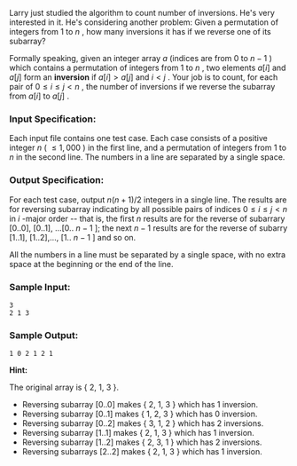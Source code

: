 <!-- Title
Larry and Inversions (35)
-->
Larry just studied the algorithm to count number of inversions. He's very
interested in it. He's considering another problem: Given a permutation of
integers from 1 to $n$ , how many inversions it has if we reverse one of its
subarray?

Formally speaking, given an integer array $a$ (indices are from 0 to $n-1$ )
which contains a permutation of integers from 1 to $n$ , two elements $a[i]$
and $a[j]$ form an **inversion** if $a[i] > a[j]$ and $i < j$ . Your job is to
count, for each pair of $0 \le i \le j < n$ , the number of inversions if we
reverse the subarray from $a[i]$ to $a[j]$ .

### Input Specification:

Each input file contains one test case. Each case consists of a positive
integer $n$ ( $\le 1,000$ ) in the first line, and a permutation of integers
from 1 to $n$ in the second line. The numbers in a line are separated by a
single space.

### Output Specification:

For each test case, output $n(n + 1) / 2$ integers in a single line. The
results are for reversing subarray indicating by all possible pairs of indices
$0 \le i \le j < n$ in $i$ -major order -- that is, the first $n$ results are
for the reverse of subarrary [0..0], [0..1], ...[0.. $n - 1$ ]; the next $n -
1$ results are for the reverse of subarry [1..1], [1..2],..., [1.. $n - 1$ ]
and so on.

All the numbers in a line must be separated by a single space, with no extra
space at the beginning or the end of the line.

### Sample Input:

    
    
    3
    2 1 3
    

### Sample Output:

    
    
    1 0 2 1 2 1
    

**Hint:**

The original array is { 2, 1, 3 }.

  * Reversing subarray [0..0] makes { 2, 1, 3 } which has 1 inversion.
  * Reversing subarray [0..1] makes { 1, 2, 3 } which has 0 inversion.
  * Reversing subarray [0..2] makes { 3, 1, 2 } which has 2 inversions.
  * Reversing subarray [1..1] makes { 2, 1, 3 } which has 1 inversion.
  * Reversing subarray [1..2] makes { 2, 3, 1 } which has 2 inversions.
  * Reversing subarrays [2..2] makes { 2, 1, 3 } which has 1 inversion.

